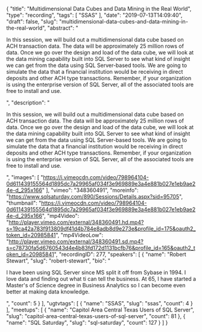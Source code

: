 {
  "title": "Multidimensional Data Cubes and Data Mining in the Real World",
  "type": "recording",
  "tags": [
    "SSAS"
  ],
  "date": "2019-07-13T14:09:40",
  "draft": false,
  "slug": "multidimensional-data-cubes-and-data-mining-in-the-real-world",
  "abstract": "<p>In this session, we will build out a multidimensional data cube based on ACH transaction data. The data will be approximately 25 million rows of data. Once we go over the design and load of the data cube, we will look at the data mining capability built into SQL Server to see what kind of insight we can get from the data using SQL Server-based tools. We are going to simulate the data that a financial institution would be receiving in direct deposits and other ACH type transactions. Remember, if your organization is using the enterprise version of SQL Server, all of the associated tools are free to install and use.</p>",
  "description": "<p>In this session, we will build out a multidimensional data cube based on ACH transaction data. The data will be approximately 25 million rows of data. Once we go over the design and load of the data cube, we will look at the data mining capability built into SQL Server to see what kind of insight we can get from the data using SQL Server-based tools. We are going to simulate the data that a financial institution would be receiving in direct deposits and other ACH type transactions. Remember, if your organization is using the enterprise version of SQL Server, all of the associated tools are free to install and use.</p>",
  "images": [
    "https://i.vimeocdn.com/video/798964104-0d611439155564d1895dc7a29965af034f3e969889e3a4e881b027e1eb9ae24e-d_295x166"
  ],
  "vimeo": "348360491",
  "moreinfo": "https://www.sqlsaturday.com/890/Sessions/Details.aspx?sid=95705",
  "thumbnail": "https://i.vimeocdn.com/video/798964104-0d611439155564d1895dc7a29965af034f3e969889e3a4e881b027e1eb9ae24e-d_295x166",
  "mp4Video": "http://player.vimeo.com/external/348360491.hd.mp4?s=19ca42a783f913809df41d4b784e8adb8d9e273e&profile_id=175&oauth2_token_id=20985841",
  "mp4VideoLow": "http://player.vimeo.com/external/348360491.sd.mp4?s=c78730fa5d6760543d4e4b83fd172d1131bcfb76&profile_id=165&oauth2_token_id=20985841",
  "recordingID": 277,
  "speakers": [
    {
      "name": "Robert Stewart",
      "slug": "robert-stewart",
      "bio": "<p>I have been using SQL Server since MS split it off from Sybase in 1994. I love data and finding out what ti can tell the business. At 65, I have started a Master's of Science degree in Business Analytics so I can become even better at making data knowledge.</p>",
      "count": 5
    }
  ],
  "ugtvtags": [
    {
      "name": "SSAS",
      "slug": "ssas",
      "count": 4
    }
  ],
  "meetups": [
    {
      "name": "Capitol Area Central Texas Users of SQL Server",
      "slug": "capitol-area-central-texas-users-of-sql-server",
      "count": 81
    },
    {
      "name": "SQL Saturday",
      "slug": "sql-saturday",
      "count": 127
    }
  ]
}